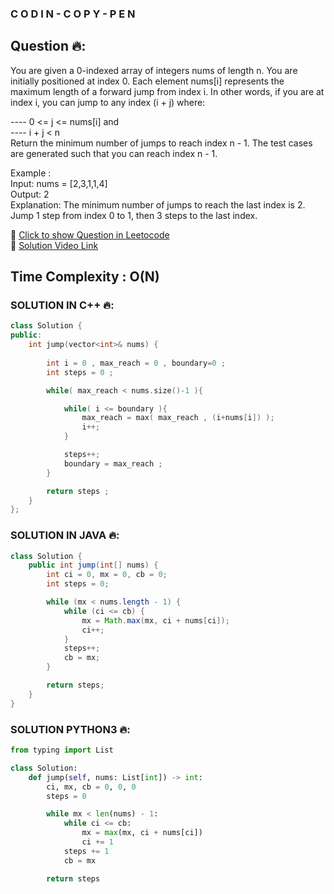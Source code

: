 ### C O D I N - C O P Y - P E N

## Question 🔥:
You are given a 0-indexed array of integers nums of length n. You are initially positioned at index 0.
Each element nums[i] represents the maximum length of a forward jump from index i. In other words, if you are at index i, you can jump to any index (i + j) where: <br>

----  0 <= j <= nums[i] and <br>
----  i + j < n <br>
Return the minimum number of jumps to reach index n - 1. The test cases are generated such that you can reach index n - 1. <br>

Example : <br>
Input: nums = [2,3,1,1,4] <br>
Output: 2 <br>
Explanation: The minimum number of jumps to reach the last index is 2. <br>
Jump 1 step from index 0 to 1, then 3 steps to the last index. <br>

🔗 [Click to show Question in Leetocode](https://leetcode.com/problems/jump-game-ii/description/) <br>
🔗 [Solution Video Link]() <br>

## Time Complexity : O(N) 

### SOLUTION IN C++ 🔥:
```cpp
class Solution {
public:
    int jump(vector<int>& nums) {
        
        int i = 0 , max_reach = 0 , boundary=0 ; 
        int steps = 0 ; 

        while( max_reach < nums.size()-1 ){

            while( i <= boundary ){
                max_reach = max( max_reach , (i+nums[i]) );
                i++;
            }

            steps++;
            boundary = max_reach ; 
        }

        return steps ; 
    }
};
```
### SOLUTION IN JAVA 🔥:
```java
class Solution {
    public int jump(int[] nums) {
        int ci = 0, mx = 0, cb = 0;
        int steps = 0;

        while (mx < nums.length - 1) {
            while (ci <= cb) {
                mx = Math.max(mx, ci + nums[ci]);
                ci++;
            }
            steps++;
            cb = mx;
        }

        return steps;
    }
}
```
### SOLUTION PYTHON3 🔥:
```python
from typing import List

class Solution:
    def jump(self, nums: List[int]) -> int:
        ci, mx, cb = 0, 0, 0
        steps = 0

        while mx < len(nums) - 1:
            while ci <= cb:
                mx = max(mx, ci + nums[ci])
                ci += 1
            steps += 1
            cb = mx

        return steps
```

